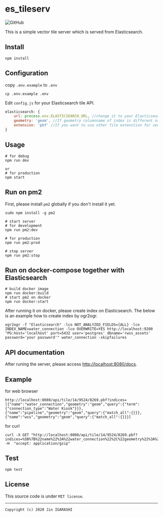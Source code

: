 # es_tileserv
![GitHub](https://img.shields.io/github/license/JinIgarashi/es_tileserv)

This is a simple vector tile server which is served from Elasticsearch.

## Install

```
npm install
```

## Configuration
copy `.env.example` to `.env`
```
cp .env.example .env
```

Edit `config.js` for your Elasticsearch tile API.

```js
elasticsearch: {
    url: process.env.ELASTICSEARCH_URL, //change it to your Elasticsearch URL
    geometry: 'geom', //If geometry columnname of index is different name from 'geom', please specify here.
    extension: 'pbf' //If you want to use other file extenstion for vector tiles except 'pbf', please speficy here.
}
```

## Usage

```
# for debug
npm run dev

or
# for production
npm start
```

## Run on pm2
First, please install `pm2` globally if you don't install it yet.
```
sudo npm install -g pm2
```

```
# start server
# for development
npm run pm2:dev

# for production
npm run pm2:prod

# stop server
npm run pm2:stop
```

## Run on docker-compose together with Elasticsearch

```
# build docker image
npm run docker:build
# start pm2 on docker
npm run docker:start
```

After running it on docker, please create index on Elasticsearch. The below is an example how to create index by ogr2ogr.

```
ogr2ogr -f "Elasticsearch" -lco NOT_ANALYZED_FIELDS={ALL} -lco INDEX_NAME=water_connection -lco OVERWRITE=YES http://localhost:9200 "PG:host='localhost' port=5432 user='postgres' dbname='rwss_assets' password='your password'" water_connection -skipfailures
```

## API documentation

After runing the server, please access [http://localhost:8080/docs](http://localhost:8080/docs).

## Example
for web browser
```
http://localhost:8080/api/tile/14/9524/8269.pbf?indices=[{"name":"water_connection","geometry":"geom","query":{"term":{"connection_type":"Water Kiosk"}}},{"name":"pipeline","geometry":"geom","query":{"match_all":{}}},{"name":"wss","geometry":"geom","query":{"match_all":{}}}]
```

for curl
```
curl -X GET "http://localhost:8080/api/tile/14/9524/8269.pbf?indices=%5B%7B%22name%22%3A%22water_connection%22%2C%22geometry%22%3A%22geom%22%2C%22query%22%3A%7B%22term%22%3A%7B%22connection_type%22%3A%22Water%20Kiosk%22%7D%7D%7D%2C%7B%22name%22%3A%22pipeline%22%2C%22geometry%22%3A%22geom%22%2C%22query%22%3A%7B%22match_all%22%3A%7B%7D%7D%7D%2C%7B%22name%22%3A%22wss%22%2C%22geometry%22%3A%22geom%22%2C%22query%22%3A%7B%22match_all%22%3A%7B%7D%7D%7D%5D" -H  "accept: application/gzip"
```

## Test

```
npm test
```

## License

This source code is under `MIT license`.

---
`Copyright (c) 2020 Jin IGARASHI`
